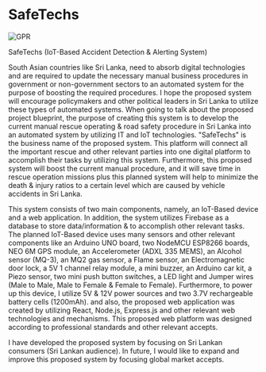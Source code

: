 # SafeTechs
![GPR](https://github.com/yahandeshapriya/SafeTechs/assets/76465007/4c3aebb5-dffb-447d-bd15-8f3d16b724a4)

SafeTechs
(IoT-Based Accident Detection & Alerting System)

South Asian countries like Sri Lanka, need to absorb digital technologies and are required to update the necessary manual business procedures in government or non-government sectors to an automated system for the purpose of boosting the required procedures. I hope the proposed system will encourage policymakers and other political leaders in Sri Lanka to utilize these types of automated systems. When going to talk about the proposed project blueprint, the purpose of creating this system is to develop the current manual rescue operating & road safety procedure in Sri Lanka into an automated system by utilizing IT and IoT technologies. "SafeTechs" is the business name of the proposed system. This platform will connect all the important rescue and other relevant parties into one digital platform to accomplish their tasks by utilizing this system. Furthermore, this proposed system will boost the current manual procedure, and it will save time in rescue operation missions plus this planned system will help to minimize the death & injury ratios to a certain level which are caused by vehicle accidents in Sri Lanka.

This system consists of two main components, namely, an IoT-Based device and a web application. In addition, the system utilizes Firebase as a database to store data/information & to accomplish other relevant tasks. The planned IoT-Based device uses many sensors and other relevant components like an Arduino UNO board, two NodeMCU ESP8266 boards, NEO 6M GPS module, an Accelerometer (ADXL 335 MEMS), an Alcohol sensor (MQ-3), an MQ2 gas sensor, a Flame sensor, an Electromagnetic door lock, a 5V 1 channel relay module, a mini buzzer, an Arduino car kit, a Piezo sensor, two mini push button switches, a LED light and Jumper wires  (Male to Male, Male to Female & Female to Female). Furthermore, to power up this device, I utilize 5V & 12V power sources and two 3.7V rechargeable battery cells (1200mAh). and also, the proposed web application was created by utilizing React, Node.js, Express.js and other relevant web technologies and mechanisms. This proposed web platform was designed according to professional standards and other relevant accepts.

I have developed the proposed system by focusing on Sri Lankan consumers (Sri Lankan audience). In future, I would like to expand and improve this proposed system by focusing global market accepts.
